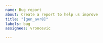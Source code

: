 ```yaml
---
name: Bug report
about: Create a report to help us improve
title: "[gen_avr8]"
labels: bug
assignees: vroncevic

---
```



